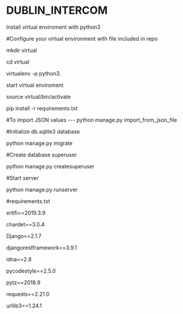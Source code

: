 # DUBLIN_INTERCOM
Install virtual enviroment with python3

#Configure your virtual environment with file included in repo

mkdir virtual

cd virtual

virtualenv -p python3.

start virtual enviroment

source virtual/bin/activate


pip install -r requirements.txt

#To import JSON values ---    python manage.py import_from_json_file

#Initialize db.sqlite3 database

python manage.py migrate


#Create database superuser

python manage.py createsuperuser

#Start server

python manage.py runserver


#requirements.txt

ertifi==2019.3.9

chardet==3.0.4

Django==2.1.7

djangorestframework==3.9.1

idna==2.8

pycodestyle==2.5.0

pytz==2018.9

requests==2.21.0

urllib3==1.24.1


